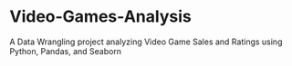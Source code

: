 # Video-Games-Analysis
A Data Wrangling project analyzing Video Game Sales and Ratings using Python, Pandas, and Seaborn
